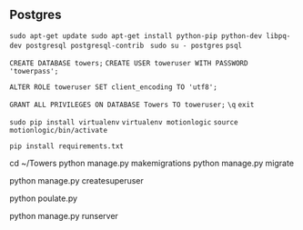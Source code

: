Postgres
--------

`sudo apt-get update
sudo apt-get install python-pip python-dev libpq-dev postgresql postgresql-contrib
`
`sudo su - postgres`
`psql`

`CREATE DATABASE towers;`
`CREATE USER toweruser WITH PASSWORD 'towerpass';`

`ALTER ROLE toweruser SET client_encoding TO 'utf8';`

`GRANT ALL PRIVILEGES ON DATABASE Towers TO toweruser;`
`\q`
`exit`

`sudo pip install virtualenv`
`virtualenv motionlogic`
`source motionlogic/bin/activate`

`pip install requirements.txt`


cd ~/Towers
python manage.py makemigrations
python manage.py migrate

python manage.py createsuperuser

python poulate.py

python manage.py runserver

